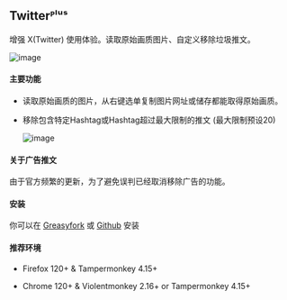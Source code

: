 ## Twitterᴾˡᵘˢ
增强 X(Twitter) 使用体验。读取原始画质图片、自定义移除垃圾推文。

![image](https://i.imgur.com/O4HucPC.jpg)

#### 主要功能

* 读取原始画质的图片，从右键选单复制图片网址或储存都能取得原始画质。

* 移除包含特定Hashtag或Hashtag超过最大限制的推文 (最大限制预设20)

  ![image](https://i.imgur.com/hYsNBm0.png)

#### 关于广告推文

由于官方频繁的更新，为了避免误判已经取消移除广告的功能。

#### 安装

你可以在 [Greasyfork](https://greasyfork.org/en/scripts/387969) 或 [Github](https://github.com/Pixmi/twitter-plus) 安装

#### 推荐环境

* Firefox 120+ & Tampermonkey 4.15+

* Chrome 120+ & Violentmonkey 2.16+ or Tampermonkey 4.15+